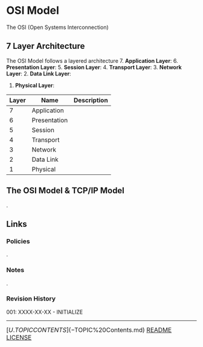 # OSI Model
The OSI (Open Systems Interconnection) 
## 7 Layer Architecture
The OSI Model follows a layered architecture
7. **Application Layer**:
6. **Presentation Layer**:
5. **Session Layer**:
4. **Transport Layer**:
3. **Network Layer**:
2. **Data Link Layer**:
1. **Physical Layer**:

| Layer | Name         | Description |
| ----- | ------------ | ----------- |
| 7     | Application  |             |
| 6     | Presentation |             |
| 5     | Session      |             |
| 4     | Transport    |             |
| 3     | Network      |             |
| 2     | Data Link    |             |
| 1     | Physical     |             |

## The OSI Model & TCP/IP Model
.

## Links
### Policies
.
### Notes
.
### Revision History
001: XXXX-XX-XX - INITIALIZE

---
<font size=3>[$U.TOPIC CONTENTS](-%20$TOPIC%20Contents.md)
[README](README.md)
[LICENSE](LICENSE)<font>